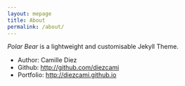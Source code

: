 ```yaml
---
layout: mepage
title: About
permalink: /about/
---
```

*Polar Bear* is a lightweight and customisable Jekyll Theme.

* Author: Camille Diez
* Github: http://github.com/diezcami
* Portfolio: http://diezcami.github.io